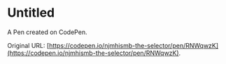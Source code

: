 # Untitled

A Pen created on CodePen.

Original URL: [https://codepen.io/njmhismb-the-selector/pen/RNWqwzK](https://codepen.io/njmhismb-the-selector/pen/RNWqwzK).

